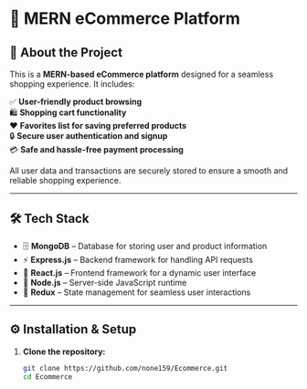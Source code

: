 # 🛒 MERN eCommerce Platform

## 🚀 About the Project

This is a **MERN-based eCommerce platform** designed for a seamless shopping experience. It includes:

✅ **User-friendly product browsing**  
🛍️ **Shopping cart functionality**  
❤️ **Favorites list for saving preferred products**  
🔒 **Secure user authentication and signup**  
💳 **Safe and hassle-free payment processing**  

All user data and transactions are securely stored to ensure a smooth and reliable shopping experience.

---

## 🛠 Tech Stack

- 🗄️ **MongoDB** – Database for storing user and product information  
- ⚡ **Express.js** – Backend framework for handling API requests  
- 🎨 **React.js** – Frontend framework for a dynamic user interface  
- 🚀 **Node.js** – Server-side JavaScript runtime  
- 🔄 **Redux** – State management for seamless user interactions  

---

## ⚙️ Installation & Setup

1. **Clone the repository:**  
   ```sh
   git clone https://github.com/none159/Ecommerce.git
   cd Ecommerce
